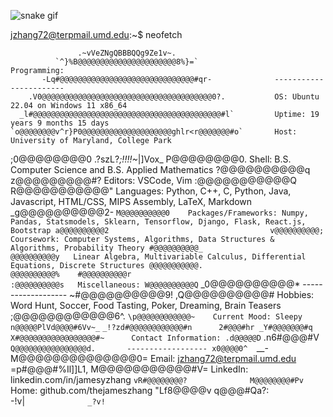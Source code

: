 ![snake gif](https://github.com/thejameszhang/thejameszhang/blob/output/github-contribution-grid-snake.gif)

jzhang72@terpmail.umd.edu:~$ neofetch

                   .~vVeZNgQBBBQQg9Ze1v~.                   
              `^}%B@@@@@@@@@@@@@@@@@@@@@@8%}=`                 Programming:
           -Lq#@@@@@@@@@@@@@@@@@@@@@@@@@@@@@@#qr-              -----------------------
        .V0@@@@@@@@@@@@@@@@@@@@@@@@@@@@@@@@@@@@@@0?.           OS: Ubuntu 22.04 on Windows 11 x86_64
      _l#@@@@@@@@@@@@@@@@@@@@@@@@@@@@@@@@@@@@@@@@@@#l`         Uptime: 19 years 9 months 15 days
    `o@@@@@@@@v^r}P0@@@@@@@@@@@@@@@@@@@@ghlr<r@@@@@@@#o`       Host: University of Maryland, College Park
   ;0@@@@@@@@0      .?szL?*;!!!!~*|]Vox_      P@@@@@@@@0.      Shell: B.S. Computer Science and B.S. Applied Mathematics
  ?@@@@@@@@@@q                                z@@@@@@@@@#?     Editors: VSCode, Vim
 :@@@@@@@@@@@Q                                R@@@@@@@@@@@"    Languages: Python, C++, C, Python, Java, Javascript, HTML/CSS, MIPS Assembly, LaTeX, Markdown
_g@@@@@@@@@@2-                                `M@@@@@@@@@@0    Packages/Frameworks: Numpy, Pandas, Statsmodels, Sklearn, Tensorflow, Django, Flask, React.js, Bootstrap
a@@@@@@@@@@2                                    v@@@@@@@@@@;   Coursework: Computer Systems, Algorithms, Data Structures & Algorithms, Probability Theory
#@@@@@@@@@@_                                     @@@@@@@@@@y   Linear Algebra, Multivariable Calculus, Differential Equations, Discrete Structures
@@@@@@@@@@@.                                     @@@@@@@@@@%   
#@@@@@@@@@@r                                    :@@@@@@@@@@s   Miscellaneous:
W@@@@@@@@@@Q`                                  _0@@@@@@@@@@*   -------------------
~#@@@@@@@@@@9!                                ,Q@@@@@@@@@@#    Hobbies: Word Hunt, Soccer, Food Tasting, Poker, Dreaming, Brain Teasers
 ;@@@@@@@@@@@@6^.                          `\p@@@@@@@@@@@@~    Current Mood: Sleepy
  n@@@@@PlVd@@@@#6Vv~_`              `_!?zd#@@@@@@@@@@@@#n     
   2#@@@#hr _Y#@@@@@@@#q`          `X#@@@@@@@@@@@@@@@@@#~      Contact Information:
    .d@@@@@D` .n6#@@@#V`             Q@@@@@@@@@@@@@@@@d.       ------------------
      x0@@@@0^   `__-                M@@@@@@@@@@@@@@0=         Email: jzhang72@terpmail.umd.edu
        =p#@@@#%Il]]L1,              M@@@@@@@@@@@#V=           LinkedIn: linkedin.com/in/jamesyzhang
          `vR#@@@@@@@@?              M@@@@@@@@#Pv`             Home: github.com/thejameszhang
              "Lf8@@@@v              q@@@#Qa?:                 
                  -!v|`              _?v!`                     
